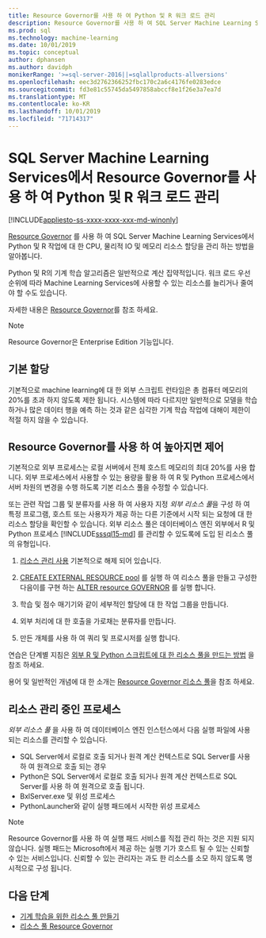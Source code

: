 ```yaml
---
title: Resource Governor를 사용 하 여 Python 및 R 워크 로드 관리
description: Resource Governor를 사용 하 여 SQL Server Machine Learning Services에서 Python 및 R 작업에 대 한 CPU, 물리적 IO 및 메모리 리소스 할당을 관리 하는 방법을 알아봅니다.
ms.prod: sql
ms.technology: machine-learning
ms.date: 10/01/2019
ms.topic: conceptual
author: dphansen
ms.author: davidph
monikerRange: '>=sql-server-2016||=sqlallproducts-allversions'
ms.openlocfilehash: eec3d2762366252fbc170c2a6c4176fe0283edce
ms.sourcegitcommit: fd3e81c55745da5497858abccf8e1f26e3a7ea7d
ms.translationtype: MT
ms.contentlocale: ko-KR
ms.lasthandoff: 10/01/2019
ms.locfileid: "71714317"
---
```

# <a name="manage-python-and-r-workloads-with-resource-governor-in-sql-server-machine-learning-services"></a>SQL Server Machine Learning Services에서 Resource Governor를 사용 하 여 Python 및 R 워크 로드 관리
[!INCLUDE[appliesto-ss-xxxx-xxxx-xxx-md-winonly](../../includes/appliesto-ss-xxxx-xxxx-xxx-md-winonly.md)]

[Resource Governor](../../relational-databases/resource-governor/resource-governor.md) 를 사용 하 여 SQL Server Machine Learning Services에서 Python 및 R 작업에 대 한 CPU, 물리적 IO 및 메모리 리소스 할당을 관리 하는 방법을 알아봅니다.

Python 및 R의 기계 학습 알고리즘은 일반적으로 계산 집약적입니다. 워크 로드 우선 순위에 따라 Machine Learning Services에 사용할 수 있는 리소스를 늘리거나 줄여야 할 수도 있습니다.

자세한 내용은 [Resource Governor](../../relational-databases/resource-governor/resource-governor.md)를 참조 하세요.

> [!NOTE] 
> Resource Governor은 Enterprise Edition 기능입니다.

## <a name="default-allocations"></a>기본 할당

기본적으로 machine learning에 대 한 외부 스크립트 런타임은 총 컴퓨터 메모리의 20%를 초과 하지 않도록 제한 됩니다. 시스템에 따라 다르지만 일반적으로 모델을 학습 하거나 많은 데이터 행을 예측 하는 것과 같은 심각한 기계 학습 작업에 대해이 제한이 적절 하지 않을 수 있습니다. 

## <a name="use-resource-governor-to-control-resourcing"></a>Resource Governor를 사용 하 여 높아지면 제어
 
기본적으로 외부 프로세스는 로컬 서버에서 전체 호스트 메모리의 최대 20%를 사용 합니다. 외부 프로세스에서 사용할 수 있는 용량을 활용 하 여 R 및 Python 프로세스에서 서버 차원의 변경을 수행 하도록 기본 리소스 풀을 수정할 수 있습니다.

또는 관련 작업 그룹 및 분류자를 사용 하 여 사용자 지정 *외부 리소스 풀*을 구성 하 여 특정 프로그램, 호스트 또는 사용자가 제공 하는 다른 기준에서 시작 되는 요청에 대 한 리소스 할당을 확인할 수 있습니다. 외부 리소스 풀은 데이터베이스 엔진 외부에서 R 및 Python 프로세스 [!INCLUDE[sssql15-md](../../includes/sssql15-md.md)] 를 관리할 수 있도록에 도입 된 리소스 풀의 유형입니다.

1. [리소스 관리 사용](https://docs.microsoft.com/sql/relational-databases/resource-governor/enable-resource-governor) 기본적으로 해제 되어 있습니다.

2. [CREATE EXTERNAL RESOURCE pool](https://docs.microsoft.com/sql/t-sql/statements/create-external-resource-pool-transact-sql) 를 실행 하 여 리소스 풀을 만들고 구성한 다음이를 구현 하는 [ALTER resource GOVERNOR](https://docs.microsoft.com/sql/t-sql/statements/alter-resource-governor-transact-sql) 를 실행 합니다.

3. 학습 및 점수 매기기와 같이 세부적인 할당에 대 한 작업 그룹을 만듭니다.

4. 외부 처리에 대 한 호출을 가로채는 분류자를 만듭니다.

5. 만든 개체를 사용 하 여 쿼리 및 프로시저를 실행 합니다.

연습은 단계별 지침은 [외부 R 및 Python 스크립트에 대 한 리소스 풀을 만드는 방법](../../advanced-analytics/r/how-to-create-a-resource-pool-for-r.md) 을 참조 하세요.

용어 및 일반적인 개념에 대 한 소개는 [Resource Governor 리소스 풀](../../relational-databases/resource-governor/resource-governor-resource-pool.md)을 참조 하세요.

## <a name="processes-under-resource-governance"></a>리소스 관리 중인 프로세스
  
 *외부 리소스 풀* 을 사용 하 여 데이터베이스 엔진 인스턴스에서 다음 실행 파일에 사용 되는 리소스를 관리할 수 있습니다.

+ SQL Server에서 로컬로 호출 되거나 원격 계산 컨텍스트로 SQL Server를 사용 하 여 원격으로 호출 되는 경우
+ Python은 SQL Server에서 로컬로 호출 되거나 원격 계산 컨텍스트로 SQL Server를 사용 하 여 원격으로 호출 됩니다.
+ BxlServer.exe 및 위성 프로세스
+ PythonLauncher와 같이 실행 패드에서 시작한 위성 프로세스
  
> [!NOTE]
> Resource Governor를 사용 하 여 실행 패드 서비스를 직접 관리 하는 것은 지원 되지 않습니다. 실행 패드는 Microsoft에서 제공 하는 실행 기가 호스트 될 수 있는 신뢰할 수 있는 서비스입니다. 신뢰할 수 있는 관리자는 과도 한 리소스를 소모 하지 않도록 명시적으로 구성 됩니다.
  
## <a name="next-steps"></a>다음 단계

+ [기계 학습을 위한 리소스 풀 만들기](create-external-resource-pool.md)
+ [리소스 풀 Resource Governor](../../relational-databases/resource-governor/resource-governor-resource-pool.md)
